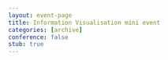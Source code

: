 ```yaml
---
layout: event-page
title: Information Visualisation mini event
categories: [archive]
conference: false
stub: true
---
```




